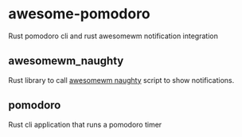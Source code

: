 # awesome-pomodoro
Rust pomodoro cli and rust awesomewm notification integration

## awesomewm_naughty
Rust library to call [awesomewm naughty](https://awesomewm.org/doc/api/libraries/naughty.html) script to show notifications.

## pomodoro
Rust cli application that runs a pomodoro timer

